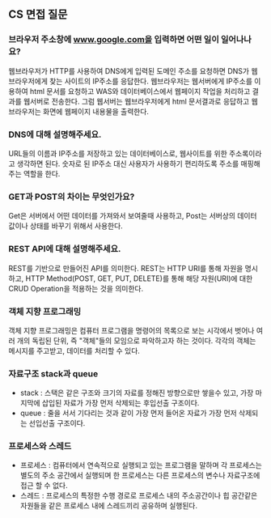## <a id="cs" />CS 면접 질문

### 브라우저 주소창에 www.google.com을 입력하면 어떤 일이 일어나나요?
웹브라우저가 HTTP를 사용하여 DNS에게 입력된 도메인 주소를 요청하면 DNS가 웹브라우저에게 찾는 사이트의 IP주소를 응답한다. 웹브라우저는 웹서버에게 IP주소를 이용하여 html 문서를 요청하고 WAS와 데이터베이스에서 웹페이지 작업을 처리하고 결과를 웹서버로 전송한다. 그럼 웹서버는 웹브라우저에게 html 문서결과로 응답하고 웹브라우저는 화면에 웹페이지 내용물을 출력한다.

### DNS에 대해 설명해주세요.
URL들의 이름과 IP주소를 저장하고 있는 데이터베이스로, 웹사이트를 위한 주소록이라고 생각하면 된다. 숫자로 된 IP주소 대신 사용자가 사용하기 편리하도록 주소를 매핑해주는 역할을 한다.

### GET과 POST의 차이는 무엇인가요?
Get은 서버에서 어떤 데이터를 가져와서 보여줄때 사용하고, Post는 서버상의 데이터 값이나 상태를 바꾸기 위해서 사용한다.

### REST API에 대해 설명해주세요.
REST를 기반으로 만들어진 API를 의미한다. REST는 HTTP URI를 통해 자원을 명시하고, HTTP Method(POST, GET, PUT, DELETE)를 통해 해당 자원(URI)에 대한 CRUD Operation을 적용하는 것을 의미한다.

### 객체 지향 프로그래밍
객체 지향 프로그래밍은 컴퓨터 프로그램을 명령어의 목록으로 보는 시각에서 벗어나 여러 개의 독립된 단위, 즉 "객체"들의 모임으로 파악하고자 하는 것이다. 각각의 객체는 메시지를 주고받고, 데이터를 처리할 수 있다.

### 자료구조 stack과 queue
- stack : 스택은 같은 구조와 크기의 자료를 정해진 방향으로만 쌓을수 있고, 가장 마지막에 삽입된 자료가 가장 먼저 삭제되는 후입선출 구조이다.
- queue : 줄을 서서 기다리는 것과 같이 가장 먼저 들어온 자료가 가장 먼저 삭제되는 선입선출 구조이다. 

### 프로세스와 스레드
- 프로세스 : 컴퓨터에서 연속적으로 실행되고 있는 프로그램을 말하며 각 프로세스는 별도의 주소 공간에서 실행되며 한 프로세스는 다른 프로세스의 변수나 자료구조에 접근 할 수 없다.
- 스레드 : 프로세스의 특정한 수행 경로로 프로세스 내의 주소공간이나 힙 공간같은 자원들을 같은 프로세스 내에 스레드끼리 공유하며 실행된다. 
